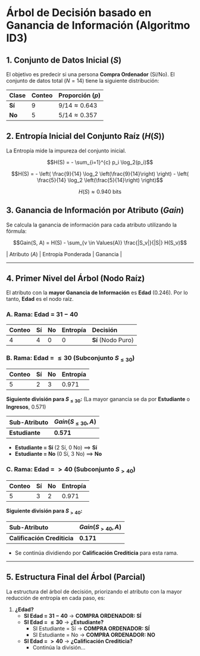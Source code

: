 # Árbol de Decisión basado en Ganancia de Información (Algoritmo ID3)

## 1. Conjunto de Datos Inicial ($S$)

El objetivo es predecir si una persona **Compra Ordenador** (Sí/No). El conjunto de datos total ($N=14$) tiene la siguiente distribución:

| Clase | Conteo | Proporción ($p$) |
| :--- | :--- | :--- |
| **Sí** | 9 | $9/14 \approx 0.643$ |
| **No** | 5 | $5/14 \approx 0.357$ |

## 2. Entropía Inicial del Conjunto Raíz ($H(S)$)

La Entropía mide la impureza del conjunto inicial.

$$H(S) = - \sum_{i=1}^{c} p_i \log_2(p_i)$$

$$H(S) = - \left( \frac{9}{14} \log_2 \left(\frac{9}{14}\right) \right) - \left( \frac{5}{14} \log_2 \left(\frac{5}{14}\right) \right)$$

$$H(S) \approx 0.940 \text{ bits}$$

## 3. Ganancia de Información por Atributo ($Gain$)

Se calcula la ganancia de información para cada atributo utilizando la fórmula:

$$Gain(S, A) = H(S) - \sum_{v \in Values(A)} \frac{|S_v|}{|S|} H(S_v)$$


| Atributo ($A$) | Entropía Ponderada  | Ganancia  |



---

## 4. Primer Nivel del Árbol (Nodo Raíz)

El atributo con la **mayor Ganancia de Información** es **Edad** ($0.246$). Por lo tanto, **Edad** es el nodo raíz.

### A. Rama: Edad = $31-40$

| Conteo | Sí | No | Entropía | Decisión |
| :--- | :--- | :--- | :--- | :--- |
| 4 | 4 | 0 | $0$ | **Sí** (Nodo Puro) |

### B. Rama: Edad = $\leq 30$ (Subconjunto $S_{\leq 30}$)

| Conteo | Sí | No | Entropía |
| :--- | :--- | :--- | :--- |
| 5 | 2 | 3 | $0.971$ |

**Siguiente división para $S_{\leq 30}$:** (La mayor ganancia se da por **Estudiante** o **Ingresos**, $0.571$)

| Sub-Atributo | $Gain(S_{\leq 30}, A)$ |
| :--- | :--- |
| **Estudiante** | **0.571** |

* **Estudiante = Sí** (2 Sí, 0 No) $\implies$ **Sí**
* **Estudiante = No** (0 Sí, 3 No) $\implies$ **No**

### C. Rama: Edad = $> 40$ (Subconjunto $S_{> 40}$)

| Conteo | Sí | No | Entropía |
| :--- | :--- | :--- | :--- |
| 5 | 3 | 2 | $0.971$ |

**Siguiente división para $S_{> 40}$:**

| Sub-Atributo | $Gain(S_{> 40}, A)$ |
| :--- | :--- |
| **Calificación Crediticia** | **0.171** |

* Se continúa dividiendo por **Calificación Crediticia** para esta rama.

---

## 5. Estructura Final del Árbol (Parcial)

La estructura del árbol de decisión, priorizando el atributo con la mayor reducción de entropía en cada paso, es:

1.  **¿Edad?**
    * **SI Edad = $31-40$** $\rightarrow$ **COMPRA ORDENADOR: SÍ**
    * **SI Edad = $\leq 30$** $\rightarrow$ **¿Estudiante?**
        * SI Estudiante = Sí $\rightarrow$ **COMPRA ORDENADOR: SÍ**
        * SI Estudiante = No $\rightarrow$ **COMPRA ORDENADOR: NO**
    * **SI Edad = $> 40$** $\rightarrow$ **¿Calificación Crediticia?**
        * Continúa la división...

